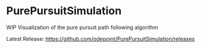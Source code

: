 # PurePursuitSimulation
 
WIP Visualization of the pure pursuit path following algorithm

Latest Release: https://github.com/odepoint/PurePursuitSimulation/releases

